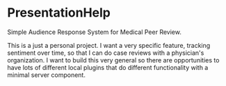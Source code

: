 # PresentationHelp
Simple Audience Response System for Medical Peer Review.

This is a just a personal project.  I want a very specific feature, tracking sentiment over time, so that I can do case reviews with a physician's organization.  I want to build this very general so there are opportunities to have lots of different local plugins that do different
functionality with a minimal server component.

